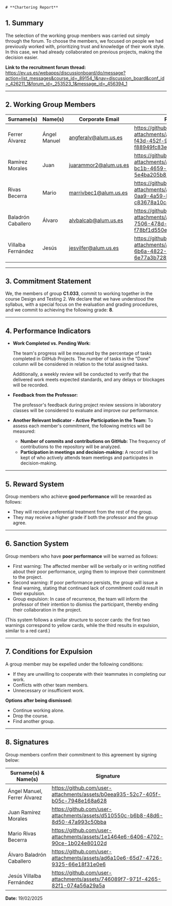     # **Chartering Report**

## **1. Summary**
The selection of the working group members was carried out simply through the forum. To choose the members, we focused on people we had previously worked with, prioritizing trust and knowledge of their work style. In this case, we had already collaborated on previous projects, making the decision easier.

**Link to the recruitment forum thread:** https://ev.us.es/webapps/discussionboard/do/message?action=list_messages&course_id=_89154_1&nav=discussion_board&conf_id=_426211_1&forum_id=_253523_1&message_id=_456394_1

---

## **2. Working Group Members**

| **Surname(s)** | **Name(s)** | **Corporate Email** | **Picture** |
|---------------|------------|---------------------|------------|
| Ferrer Álvarez       | Ángel Manuel   | angferalv@alum.us.es   | https://github.com/user-attachments/assets/26161fd0-f43d-452f-9c8d-f88949fc83e0 |
| Ramírez Morales      | Juan           | juarammor2@alum.us.es             | https://github.com/user-attachments/assets/814c7c12-bc1b-4659-b6d1-5e4ba205b8b6 |
| Rivas Becerra        | Mario          | marrivbec1@alum.us.es             | https://github.com/user-attachments/assets/6ce555b7-0aa9-4a59-ba84-c83678a10c46 |
| Baladrón Caballero   | Álvaro         | alvbalcab@alum.us.es              | https://github.com/user-attachments/assets/340de3e2-7506-478d-9569-f78bf1d550e0 |
| Villalba Fernández   | Jesús          | jesvilfer@alum.us.es              | https://github.com/user-attachments/assets/f4a138bc-6b6a-4822-991c-6e77a3b728f2
    

---

## **3. Commitment Statement**

We, the members of group **C1.033**, commit to working together in the course Design and Testing 2. We declare that we have understood the syllabus, with a special focus on the evaluation and grading procedures, and we commit to achieving the following grade: **8**.

---

## **4. Performance Indicators**

- **Work Completed vs. Pending Work:**  

  The team's progress will be measured by the percentage of tasks completed in GitHub Projects. The number of tasks in the "Done" column will be considered in relation to the total assigned tasks.

  Additionally, a weekly review will be conducted to verify that the delivered work meets expected standards, and any delays or blockages will be recorded.

- **Feedback from the Professor:**  

  The professor's feedback during project review sessions in laboratory classes will be considered to evaluate and improve our performance.
  
- **Another Relevant Indicator - Active Participation in the Team:** 
  To assess each member's commitment, the following metrics will be measured: 
  - **Number of commits and contributions on GitHub:** The frequency of contributions to the repository will be analyzed.  
  - **Participation in meetings and decision-making:** A record will be kept of who actively attends team meetings and participates in decision-making. 

---

## **5. Reward System**

Group members who achieve **good performance** will be rewarded as follows:
- They will receive preferential treatment from the rest of the group.
- They may receive a higher grade if both the professor and the group agree.

---

## **6. Sanction System**

Group members who have **poor performance** will be warned as follows:

- First warning: The affected member will be verbally or in writing notified about their poor performance, urging them to improve their commitment to the project.
- Second warning: If poor performance persists, the group will issue a final warning, stating that continued lack of commitment could result in their expulsion.
- Group expulsion: In case of recurrence, the team will inform the professor of their intention to dismiss the participant, thereby ending their collaboration in the project.

(This system follows a similar structure to soccer cards: the first two warnings correspond to yellow cards, while the third results in expulsion, similar to a red card.)

---

## **7. Conditions for Expulsion**

A group member may be expelled under the following conditions:
- If they are unwilling to cooperate with their teammates in completing our work.
- Conflicts with other team members.
- Unnecessary or insufficient work.

**Options after being dismissed:**
- Continue working alone.
- Drop the course.
- Find another group.

---

## **8. Signatures**

Group members confirm their commitment to this agreement by signing below:

| **Surname(s) & Name(s)** | **Signature** |
|-------------------------|-------------|
| Ángel Manuel, Ferrer Álvarez | https://github.com/user-attachments/assets/b0eea935-52c7-405f-b05c-7948e168a628 |
| Juan Ramírez Morales	       | https://github.com/user-attachments/assets/d510550c-b6b8-48d6-8d50-47a993c50bba |
| Mario Rivas Becerra          | https://github.com/user-attachments/assets/1e1464e6-6406-4702-90ce-1b024e80102d |
| Álvaro Baladrón Caballero    | https://github.com/user-attachments/assets/ad6a10e6-65d7-4726-9325-66e18f31e0e6 |
| Jesús Villalba Fernández     |https://github.com/user-attachments/assets/746089f7-971f-4265-82f1-074a56a29a5a  |


**Date:** 19/02/2025

